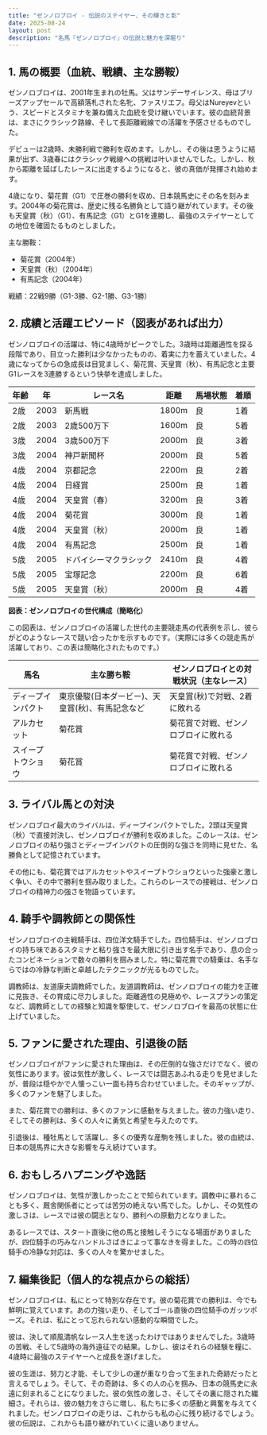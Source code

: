 ```yaml
---
title: "ゼンノロブロイ - 伝説のステイヤー、その輝きと影"
date: 2025-08-24
layout: post
description: "名馬『ゼンノロブロイ』の伝説と魅力を深堀り"
---
```


## 1. 馬の概要（血統、戦績、主な勝鞍）

ゼンノロブロイは、2001年生まれの牡馬。父はサンデーサイレンス、母はブリーズアップセールで高額落札された名牝、ファスリエフ。母父はNureyevという、スピードとスタミナを兼ね備えた血統を受け継いでいます。彼の血統背景は、まさにクラシック路線、そして長距離戦線での活躍を予感させるものでした。

デビューは2歳時、未勝利戦で勝利を収めます。しかし、その後は思うように結果が出ず、3歳春にはクラシック戦線への挑戦は叶いませんでした。しかし、秋から距離を延ばしたレースに出走するようになると、彼の真価が発揮され始めます。

4歳になり、菊花賞（G1）で圧巻の勝利を収め、日本競馬史にその名を刻みます。2004年の菊花賞は、歴史に残る名勝負として語り継がれています。その後も天皇賞（秋）（G1）、有馬記念（G1）とG1を連勝し、最強のステイヤーとしての地位を確固たるものとしました。

主な勝鞍：

* 菊花賞（2004年）
* 天皇賞（秋）（2004年）
* 有馬記念（2004年）


戦績：22戦9勝（G1-3勝、G2-1勝、G3-1勝）


## 2. 成績と活躍エピソード（図表があれば出力）

ゼンノロブロイの活躍は、特に4歳時がピークでした。3歳時は距離適性を探る段階であり、目立った勝利は少なかったものの、着実に力を蓄えていました。4歳になってからの急成長は目覚ましく、菊花賞、天皇賞（秋）、有馬記念と主要G1レースを3連勝するという快挙を達成しました。

| 年齢 | 年 | レース名 | 距離 | 馬場状態 | 着順 |
|---|---|---|---|---|---|
| 2歳 | 2003 | 新馬戦 | 1800m | 良 | 1着 |
| 2歳 | 2003 | 2歳500万下 | 1600m | 良 | 5着 |
| 3歳 | 2004 | 3歳500万下 | 2000m | 良 | 3着 |
| 3歳 | 2004 | 神戸新聞杯 | 2000m | 良 | 5着 |
| 4歳 | 2004 | 京都記念 | 2200m | 良 | 2着 |
| 4歳 | 2004 | 日経賞 | 2500m | 良 | 1着 |
| 4歳 | 2004 | 天皇賞（春） | 3200m | 良 | 3着 |
| 4歳 | 2004 | 菊花賞 | 3000m | 良 | 1着 |
| 4歳 | 2004 | 天皇賞（秋） | 2000m | 良 | 1着 |
| 4歳 | 2004 | 有馬記念 | 2500m | 良 | 1着 |
| 5歳 | 2005 | ドバイシーマクラシック | 2410m | 良 | 4着 |
| 5歳 | 2005 | 宝塚記念 | 2200m | 良 | 6着 |
| 5歳 | 2005 | 天皇賞（秋） | 2000m | 良 | 4着 |


**図表：ゼンノロブロイの世代構成（簡略化）**

この図表は、ゼンノロブロイの活躍した世代の主要競走馬の代表例を示し、彼らがどのようなレースで競い合ったかを示すものです。（実際には多くの競走馬が活躍しており、この表は簡略化されたものです。）

| 馬名         | 主な勝ち鞍                               | ゼンノロブロイとの対戦状況（主なレース）     |
|--------------|-------------------------------------------|---------------------------------------------|
| ディープインパクト | 東京優駿(日本ダービー)、天皇賞(秋)、有馬記念など | 天皇賞(秋)で対戦、2着に敗れる               |
| アルカセット   | 菊花賞                                   | 菊花賞で対戦、ゼンノロブロイに敗れる           |
| スイープトウショウ | 菊花賞                                   | 菊花賞で対戦、ゼンノロブロイに敗れる           |


## 3. ライバル馬との対決

ゼンノロブロイ最大のライバルは、ディープインパクトでした。2頭は天皇賞（秋）で直接対決し、ゼンノロブロイが勝利を収めました。このレースは、ゼンノロブロイの粘り強さとディープインパクトの圧倒的な強さを同時に見せた、名勝負として記憶されています。

その他にも、菊花賞ではアルカセットやスイープトウショウといった強豪と激しく争い、その中で勝利を掴み取りました。これらのレースでの接戦は、ゼンノロブロイの精神力の強さを物語っています。


## 4. 騎手や調教師との関係性

ゼンノロブロイの主戦騎手は、四位洋文騎手でした。四位騎手は、ゼンノロブロイの持ち味であるスタミナと粘り強さを最大限に引き出す名手であり、息の合ったコンビネーションで数々の勝利を掴みました。特に菊花賞での騎乗は、名手ならではの冷静な判断と卓越したテクニックが光るものでした。

調教師は、友道康夫調教師でした。友道調教師は、ゼンノロブロイの能力を正確に見抜き、その育成に尽力しました。距離適性の見極めや、レースプランの策定など、調教師としての経験と知識を駆使して、ゼンノロブロイを最高の状態に仕上げていました。


## 5. ファンに愛された理由、引退後の話

ゼンノロブロイがファンに愛された理由は、その圧倒的な強さだけでなく、彼の気性にあります。彼は気性が激しく、レースでは闘志あふれる走りを見せましたが、普段は穏やかで人懐っこい一面も持ち合わせていました。そのギャップが、多くのファンを魅了しました。

また、菊花賞での勝利は、多くのファンに感動を与えました。彼の力強い走り、そしてその勝利は、多くの人々に勇気と希望を与えたのです。

引退後は、種牡馬として活躍し、多くの優秀な産駒を残しました。彼の血統は、日本の競馬界に大きな影響を与え続けています。


## 6. おもしろハプニングや逸話

ゼンノロブロイは、気性が激しかったことで知られています。調教中に暴れることも多く、厩舎関係者にとっては苦労の絶えない馬でした。しかし、その気性の激しさは、レースでは彼の闘志となり、勝利への原動力となりました。

あるレースでは、スタート直後に他の馬と接触しそうになる場面がありましたが、四位騎手の巧みなハンドルさばきによって事なきを得ました。この時の四位騎手の冷静な対応は、多くの人々を驚かせました。


## 7. 編集後記（個人的な視点からの総括）

ゼンノロブロイは、私にとって特別な存在です。彼の菊花賞での勝利は、今でも鮮明に覚えています。あの力強い走り、そしてゴール直後の四位騎手のガッツポーズ。それは、私にとって忘れられない感動的な瞬間でした。

彼は、決して順風満帆なレース人生を送ったわけではありませんでした。3歳時の苦戦、そして5歳時の海外遠征での結果。しかし、彼はそれらの経験を糧に、4歳時に最強のステイヤーへと成長を遂げました。

彼の生涯は、努力と才能、そして少しの運が重なり合って生まれた奇跡だったと言えるでしょう。そして、その奇跡は、多くの人の心を掴み、日本の競馬史に永遠に刻まれることになりました。彼の気性の激しさ、そしてその裏に隠された繊細さ。それらは、彼の魅力をさらに増し、私たちに多くの感動と興奮を与えてくれました。ゼンノロブロイの走りは、これからも私の心に残り続けるでしょう。彼の伝説は、これからも語り継がれていくに違いありません。
